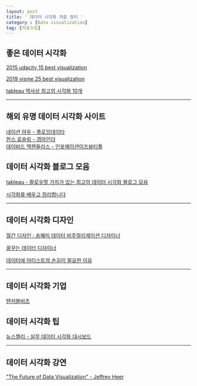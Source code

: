 ```yaml
---
layout: post
title: ' 데이터 시각화 자료 정리 '
category : [Data visualization]
tag: [자료수집]
---
```


## 좋은 데이터 시각화 

[2015 udacity 15 best visualization](https://blog.udacity.com/2015/01/15-data-visualizations-will-blow-mind.html)   

[2019 visme 25 best visualization](https://visme.co/blog/best-data-visualizations/)   

[tableau 역사상 최고의 시각화 10개](https://www.tableau.com/ko-kr/learn/articles/best-beautiful-data-visualization-examples)   

- - - 

## 해외 유명 데이터 시각화 사이트 

[네이션 야우 - 플로잉데이타](https://flowingdata.com/)    
[한스 로슬링 - 갭마인더](https://www.gapminder.org/tools/?from=world#$state$time$value=2005&delay:100;&marker$axis_x$which=age_at_1st_marriage_women&domainMin:null&domainMax:null&zoomedMin:null&zoomedMax:null&scaleType=linear&spaceRef:null;&axis_y$which=income_per_person_gdppercapita_ppp_inflation_adjusted&domainMin:null&domainMax:null&zoomedMin:null&zoomedMax:null&scaleType=log&spaceRef:null;&size$domainMin:null&domainMax:null&spaceRef:null;;;&ui$chart$trails:false;;&chart-type=bubbles)     
[데이비드 맥캔들리스 - 인포메이션이즈뷰티풀](https://informationisbeautiful.net/)    


## 데이터 시각화 블로그 모음

[tableau - 팔로우할 가치가 있는 최고의 데이터 시각화 블로그 모음](https://www.tableau.com/ko-kr/learn/articles/best-data-visualization-blogs)   

[시각화를 배우고 정리합니다](https://visualize.tistory.com/)
- - - 

## 데이터 시각화 디자인 

[월간 디자인 : 송혜미 데이터 비주얼리제이션 디자이너](http://mdesign.designhouse.co.kr/article/article_view/103/79183)   

[꿈꾸는 데이터 디자이너](http://datadesigner.org/wordpress/category/portfolio)

[데이터에 아티스트의 손길이 필요한 이유](http://www.itworld.co.kr/print/88910)   

- - - 

## 데이터 시각화 기업  

[탠저블비츠](https://www.tangiblevitz.com/)

## 데이터 시각화 팁 

[뉴스젤리 - 실무 데이터 시각화 대시보드](https://newsjel.ly/archives/newsjelly-report/visualization-report/9145)  

- - - 

## 데이터 시각화 강연

["The Future of Data Visualization" - Jeffrey Heer](https://www.youtube.com/watch?v=vc1bq0qIKoA)


